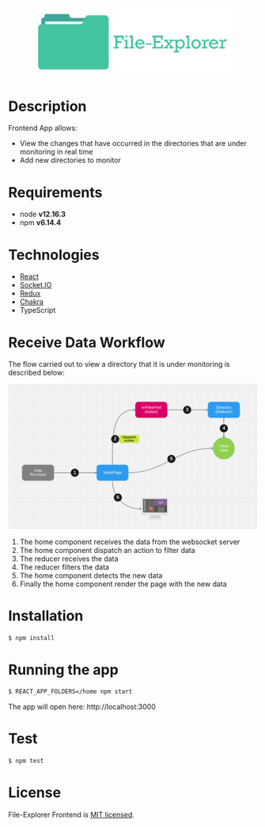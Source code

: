 <p align="center">
  <img src="../assets/logo.png" width="400" alt="File-Explorer Logo" />
</p>

# Description

Frontend App allows:

- View the changes that have occurred in the directories that are under monitoring in real time
- Add new directories to monitor

# Requirements

- node **v12.16.3**
- npm **v6.14.4**

# Technologies

- [React](https://reactjs.org/)
- [Socket.IO](https://socket.io/)
- [Redux](https://redux.js.org/)
- [Chakra](https://chakra-ui.com/)
- TypeScript

# Receive Data Workflow

The flow carried out to view a directory that it is under monitoring is described below:

<img src="../assets/diagram-frontend.png" width="1000" />

1. The home component receives the data from the websocket server
2. The home component dispatch an action to filter data
3. The reducer receives the data
4. The reducer filters the data
5. The home component detects the new data
6. Finally the home component render the page with the new data

# Installation

```bash
$ npm install
```

# Running the app

```bash
$ REACT_APP_FOLDERS=/home npm start
```

The app will open here: http://localhost:3000

# Test

```bash
$ npm test
```

# License

File-Explorer Frontend is [MIT licensed](LICENSE).